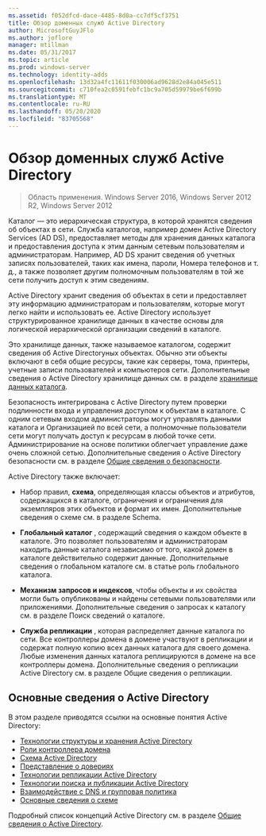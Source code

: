 ```yaml
---
ms.assetid: f052dfcd-dace-4485-8d0a-cc7df5cf3751
title: Обзор доменных служб Active Directory
author: MicrosoftGuyJFlo
ms.author: joflore
manager: mtillman
ms.date: 05/31/2017
ms.topic: article
ms.prod: windows-server
ms.technology: identity-adds
ms.openlocfilehash: 13d32a4fc11611f030006ad9628d2e84a045e511
ms.sourcegitcommit: c710fea2c0591febfc1bc9a705d59979be6f699b
ms.translationtype: MT
ms.contentlocale: ru-RU
ms.lasthandoff: 05/20/2020
ms.locfileid: "83705568"
---
```

# <a name="active-directory-domain-services-overview"></a>Обзор доменных служб Active Directory

>Область применения. Windows Server 2016, Windows Server 2012 R2, Windows Server 2012


Каталог — это иерархическая структура, в которой хранятся сведения об объектах в сети. Служба каталогов, например домен Active Directory Services (AD DS), предоставляет методы для хранения данных каталога и предоставления доступа к этим данным сетевым пользователям и администраторам. Например, AD DS хранит сведения об учетных записях пользователей, таких как имена, пароли, Номера телефонов и т. д., а также позволяет другим полномочным пользователям в той же сети получить доступ к этим сведениям.

Active Directory хранит сведения об объектах в сети и предоставляет эту информацию администраторам и пользователям, которые могут легко найти и использовать ее. Active Directory использует структурированное хранилище данных в качестве основы для логической иерархической организации сведений в каталоге.

Это хранилище данных, также называемое каталогом, содержит сведения об Active Directoryных объектах. Обычно эти объекты включают в себя общие ресурсы, такие как серверы, тома, принтеры, учетные записи пользователей и компьютеров сети. Дополнительные сведения о Active Directory хранилище данных см. в разделе [хранилище данных каталога](https://docs.microsoft.com/previous-versions/windows/it-pro/windows-server-2003/cc736627(v=ws.10)).

Безопасность интегрирована с Active Directory путем проверки подлинности входа и управления доступом к объектам в каталоге. С одним сетевым входом администраторы могут управлять данными каталога и Организацией по всей сети, а полномочные пользователи сети могут получать доступ к ресурсам в любой точке сети. Администрирование на основе политики облегчает управление даже очень сложной сетью. Дополнительные сведения о Active Directory безопасности см. в разделе [Общие сведения о безопасности](../../plan/security-best-practices/best-practices-for-securing-active-directory.md).

Active Directory также включает:
* Набор правил, **схема**, определяющая классы объектов и атрибутов, содержащихся в каталоге, ограничения и ограничения для экземпляров этих объектов и формат их имен. Дополнительные сведения о схеме см. в разделе Schema.


* **Глобальный каталог** , содержащий сведения о каждом объекте в каталоге. Это позволяет пользователям и администраторам находить данные каталога независимо от того, какой домен в каталоге действительно содержит данные. Дополнительные сведения о глобальном каталоге см. в статье роль глобального каталога.


* **Механизм запросов и индексов**, чтобы объекты и их свойства могли быть опубликованы и найдены сетевыми пользователями или приложениями. Дополнительные сведения о запросах к каталогу см. в разделе Поиск сведений о каталоге.


* **Служба репликации** , которая распределяет данные каталога по сети. Все контроллеры домена в домене участвуют в репликации и содержат полную копию всех данных каталога для своего домена. Любые изменения данных каталога реплицируются в домене на все контроллеры домена. Дополнительные сведения о репликации Active Directory см. в разделе Общие сведения о репликации.

## <a name="understanding-active-directory"></a>Основные сведения о Active Directory
 В этом разделе приводятся ссылки на основные понятия Active Directory:
 
* [Технологии структуры и хранения Active Directory](https://docs.microsoft.com/previous-versions/windows/it-pro/windows-server-2003/cc759186(v=ws.10))
* [Роли контроллера домена](https://docs.microsoft.com/previous-versions/windows/it-pro/windows-server-2003/cc786438(v=ws.10)) 
* [Схема Active Directory](https://docs.microsoft.com/previous-versions/windows/it-pro/windows-server-2008-R2-and-2008/cc771796(v=ws.10))
* [Представление о довериях](https://docs.microsoft.com/previous-versions/windows/it-pro/windows-server-2008-R2-and-2008/cc771568(v=ws.10)) 
* [Технологии репликации Active Directory](https://docs.microsoft.com/previous-versions/windows/it-pro/windows-server-2003/cc776877(v=ws.10)) 
* [Технологии поиска и публикации Active Directory](https://docs.microsoft.com/previous-versions/windows/it-pro/windows-server-2003/cc775686(v=ws.10)) 
* [Взаимодействие с DNS и групповая политика](https://docs.microsoft.com/previous-versions/windows/it-pro/windows-server-2008-R2-and-2008/dd197486(v=ws.10))
* [Основные сведения о схеме](https://docs.microsoft.com/previous-versions/windows/it-pro/windows-server-2003/cc759402(v=ws.10)) 

Подробный список концепций Active Directory см. в разделе [Общие сведения о Active Directory](https://docs.microsoft.com/previous-versions/windows/it-pro/windows-server-2003/cc781408(v=ws.10)). 


